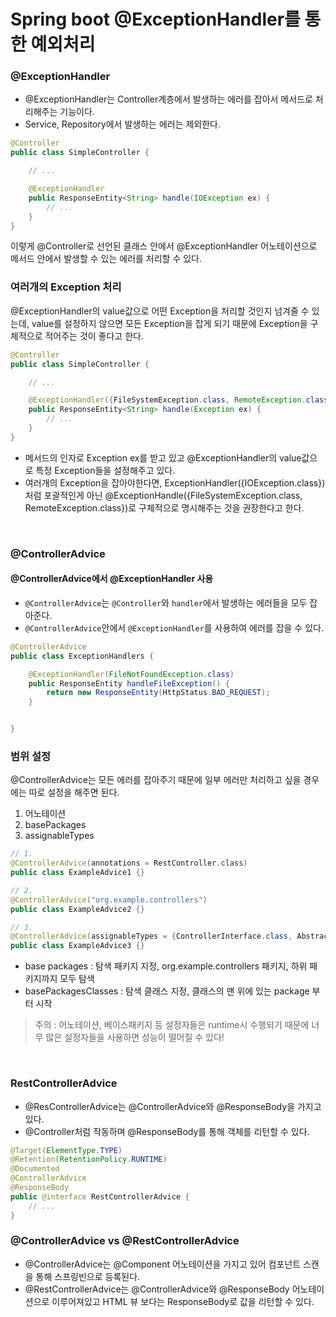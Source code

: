 # Spring boot @ExceptionHandler를 통한 예외처리

### @ExceptionHandler 
- @ExceptionHandler는 Controller계층에서 발생하는 에러를 잡아서 메서드로 처리해주는 기능이다. 
- Service, Repository에서 발생하는 에러는 제외한다.

```java
@Controller
public class SimpleController {

    // ...

    @ExceptionHandler
    public ResponseEntity<String> handle(IOException ex) {
        // ...
    }
}
```

이렇게 @Controller로 선언된 클래스 안에서 @ExceptionHandler 어노테이션으로 메서드 안에서 발생할 수 있는 에러를 처리할 수 있다.

### 여러개의 Exception 처리
@ExceptionHandler의 value값으로 어떤 Exception을 처리할 것인지 넘겨줄 수 있는데, value를 설정하지 않으면 모든 Exception을 잡게 되기 때문에 Exception을 구체적으로 적어주는 것이 좋다고 한다.

```java
@Controller
public class SimpleController {

    // ...

    @ExceptionHandler({FileSystemException.class, RemoteException.class})
    public ResponseEntity<String> handle(Exception ex) {
        // ...
    }
}
```

- 메서드의 인자로 Exception ex를 받고 있고 @ExceptionHandler의 value값으로 특정 Exception들을 설정해주고 있다.  
- 여러개의 Exception을 잡아야한다면, ExceptionHandler({IOException.class})처럼 포괄적인게 아닌 @ExceptionHandle({FileSystemException.class, RemoteException.class})로 구체적으로 명시해주는 것을 권장한다고 한다.

<br>

### @ControllerAdvice

#### @ControllerAdvice에서 @ExceptionHandler 사용
- `@ControllerAdvice`는 `@Controller`와 `handler`에서 발생하는 에러들을 모두 잡아준다.
- `@ControllerAdvice`안에서 `@ExceptionHandler`를 사용하여 에러를 잡을 수 있다.

```java
@ControllerAdvice
public class ExceptionHandlers {

    @ExceptionHandler(FileNotFoundException.class)
    public ResponseEntity handleFileException() {
        return new ResponseEntity(HttpStatus.BAD_REQUEST);
    }


}
```


### 범위 설정
@ControllerAdvice는 모든 에러를 잡아주기 때문에 일부 에러만 처리하고 싶을 경우에는 따로 설정을 해주면 된다.

1. 어노테이션
2. basePackages
3. assignableTypes

```java
// 1.
@ControllerAdvice(annotations = RestController.class)
public class ExampleAdvice1 {}

// 2.
@ControllerAdvice("org.example.controllers")
public class ExampleAdvice2 {}

// 3.
@ControllerAdvice(assignableTypes = {ControllerInterface.class, AbstractController.class})
public class ExampleAdvice3 {}
```

- base packages : 탐색 패키지 지정, org.example.controllers 패키지, 하위 패키지까지 모두 탐색
- basePackagesClasses : 탐색 클래스 지정, 클래스의 맨 위에 있는 package 부터 시작


> 주의 : 어노테이션, 베이스패키지 등 설정자들은 runtime시 수행되기 때문에 너무 많은 설정자들을 사용하면 성능이 떨어질 수 있다!



<br>

### RestControllerAdvice
- @ResControllerAdvice는 @ControllerAdvice와 @ResponseBody을 가지고 있다.
- @Controller처럼 작동하며 @ResponseBody를 통해 객체를 리턴할 수 있다.

```java
@Target(ElementType.TYPE)
@Retention(RetentionPolicy.RUNTIME)
@Documented
@ControllerAdvice
@ResponseBody
public @interface RestControllerAdvice {
	// ...	
}
```

### @ControllerAdvice vs @RestControllerAdvice
- @ControllerAdvice는 @Component 어노테이션을 가지고 있어 컴포넌트 스캔을 통해 스프링빈으로 등록된다.
- @RestControllerAdvice는 @ControllerAdvice와 @ResponseBody 어노테이션으로 이루어져있고 HTML 뷰 보다는 ResponseBody로 값을 리턴할 수 있다.


